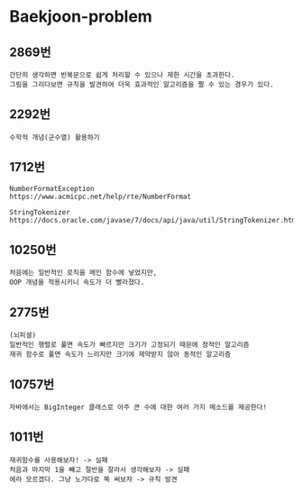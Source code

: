 # Baekjoon-problem

## 2869번
```
간단히 생각하면 반복문으로 쉽게 처리할 수 있으나 제한 시간을 초과한다. 
그림을 그리다보면 규칙을 발견하여 더욱 효과적인 알고리즘을 짤 수 있는 경우가 있다.
```

## 2292번
```
수학적 개념(군수열) 활용하기
```

## 1712번
```
NumberFormatException
https://www.acmicpc.net/help/rte/NumberFormat

StringTokenizer
https://docs.oracle.com/javase/7/docs/api/java/util/StringTokenizer.html
```

## 10250번
```
처음에는 일반적인 로직을 메인 함수에 넣었지만,
OOP 개념을 적용시키니 속도가 더 빨라졌다.
```

## 2775번
```
(뇌피셜)
일반적인 행렬로 풀면 속도가 빠르지만 크기가 고정되기 때문에 정적인 알고리즘
재귀 함수로 풀면 속도가 느리지만 크기에 제약받지 않아 동적인 알고리즘
```

## 10757번
```
자바에서는 BigInteger 클래스로 아주 큰 수에 대한 여러 가지 메소드를 제공한다!
```

## 1011번
```
재귀함수를 사용해보자! -> 실패
처음과 마지막 1을 빼고 절반을 잘라서 생각해보자 -> 실패
에라 모르겠다. 그냥 노가다로 쭉 써보자 -> 규칙 발견
```
